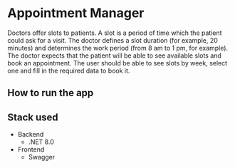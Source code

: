 # Appointment Manager
Doctors offer slots to patients. A slot is a period of time which the patient could ask
for a visit. The doctor defines a slot duration (for example, 20 minutes) and
determines the work period (from 8 am to 1 pm, for example). The doctor expects
that the patient will be able to see available slots and book an appointment.
The user should be able to see slots by week, select one and fill in the required data
to book it.

## How to run the app


## Stack used
* Backend
    * .NET 8.0
* Frontend
    * Swagger
